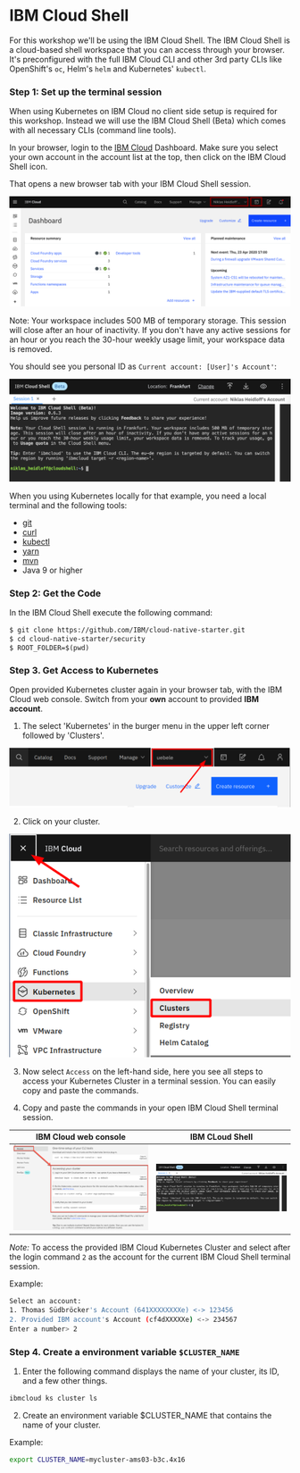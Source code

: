 # IBM Cloud Shell

For this workshop we'll be using the IBM Cloud Shell. The IBM Cloud Shell is a cloud-based shell workspace that you can access through your browser. It's preconfigured with the full IBM Cloud CLI and other 3rd party CLIs like OpenShift's `oc`, Helm's `helm` and Kubernetes' `kubectl`.

### Step 1: Set up the terminal session

When using Kubernetes on IBM Cloud no client side setup is required for this workshop. Instead we will use the IBM Cloud Shell (Beta) which comes with all necessary CLIs (command line tools).

In your browser, login to the [IBM Cloud](https://cloud.ibm.com) Dashboard. Make sure you select your own account in the account list at the top, then click on the IBM Cloud Shell icon.

That opens a new browser tab with your IBM Cloud Shell session. 

![](../../images/cloud-shell-launch.png)

Note: Your workspace includes 500 MB of temporary storage. This session will close after an hour of inactivity. If you don't have any active sessions for an hour or you reach the 30-hour weekly usage limit, your workspace data is removed.

You should see you personal ID as `Current account: [User]'s Account'`:

![](../../images/cloud-shell.png)

When you using Kubernetes locally for that example, you need a local terminal and the following tools: 

* [git](https://git-scm.com/book/en/v2/Getting-Started-Installing-Git)
* [curl](https://curl.haxx.se/download.html)
* [kubectl](https://kubernetes.io/docs/reference/kubectl/overview/)
* [yarn](https://yarnpkg.com)
* [mvn](https://maven.apache.org/ref/3.6.3/maven-embedder/cli.html)
* Java 9 or higher

### Step 2: Get the Code

In the IBM Cloud Shell execute the following command:

```
$ git clone https://github.com/IBM/cloud-native-starter.git
$ cd cloud-native-starter/security
$ ROOT_FOLDER=$(pwd)  
```

### Step 3. Get Access to Kubernetes

Open provided Kubernetes cluster again in your browser tab, with the IBM Cloud web console. Switch from your **own** account to provided  **IBM account**.

1. The select 'Kubernetes' in the burger menu in the upper left corner followed by 'Clusters'.

![](../../images/kubernetes-cluster-launch1.png)

2. Click on your cluster.

![](../../images/kubernetes-cluster-launch2.png)

3. Now select `Access` on the left-hand side, here you see all steps to access your Kubernetes Cluster in a terminal session. You can easily copy and paste the commands.

4. Copy and paste the commands in your open IBM Cloud Shell terminal session.

| IBM Cloud web console | IBM CLoud Shell  |
| - | - |
|![](../../images/cluster-access-commands.png)| ![](../../images/cloud-shell.png) |

_Note:_ To access the provided IBM Cloud Kubernetes Cluster and select after the login command `2` as the account for the current IBM Cloud Shell terminal session. 

Example:

```sh
Select an account:
1. Thomas Südbröcker's Account (641XXXXXXXXe) <-> 123456
2. Provided IBM account's Account (cf4dXXXXXe) <-> 234567
Enter a number> 2
```

### Step 4. Create a environment variable `$CLUSTER_NAME`

1. Enter the following command displays the name of your cluster, its ID, and a few other things.

```sh
ibmcloud ks cluster ls
```

2. Create an environment variable $CLUSTER_NAME that contains the name of your cluster.

Example:

```sh
export CLUSTER_NAME=mycluster-ams03-b3c.4x16
```
